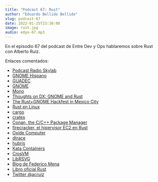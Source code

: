 ```yaml
---
title: "Podcast 67: Rust"
author: "Eduardo Bellido Bellido"
slug: podcast-67
date: 2022-01-25T23:30:00
image: rust.jpg
audio: edyo-67.mp3
---
```


En el episodio 67 del podcast de Entre Dev y Ops hablaremos sobre Rust con Alberto Ruiz.

<!--more-->

Enlaces comentados:

- [Podcast Radio Skylab](http://radioskylab.es/)
- [GNOME Hispano](https://gnomehispano.org/)
- [GUADEC](https://events.gnome.org/event/9/)
- [GNOME](https://www.gnome.org/)
- [Mono](https://www.mono-project.com/)
- [Thoughts on DX: GNOME and Rust](https://siliconislandblog.wordpress.com/2016/10/31/thoughts-on-dx-gnome-and-rust/)
- [The Rust+GNOME Hackfest in Mexico City](https://people.gnome.org/~federico/news-2017-04.html#rust-gnome-hackfest-1)
- [Rust en Linux](https://github.com/Rust-for-Linux/linux)
- [cargo](https://doc.rust-lang.org/cargo/)
- [crates](https://crates.io/)
- [Conan, the C/C++ Package Manager](https://conan.io/)
- [firecracker, el hipervisor EC2 en Rust](https://firecracker-microvm.github.io/)
- [Oxide Computer](https://oxide.computer/)
- [dtrace](http://dtrace.org/)
- [hubris](https://github.com/oxidecomputer/hubris)
- [Kata Containers](https://katacontainers.io/)
- [CrosVM](https://chromium.googlesource.com/chromiumos/platform/crosvm/)
- [LibRSVG](https://gitlab.gnome.org/GNOME/librsvg)
- [Blog de Federico Mena](https://people.gnome.org/~federico/blog/index.html)
- [Libro oficial Rust](https://doc.rust-lang.org/book/title-page.html)
- [Twitter @acruiz](https://twitter.com/acruiz)
